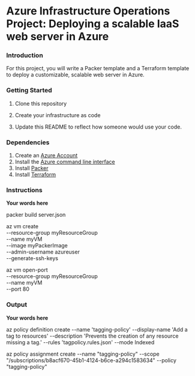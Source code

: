 # Azure Infrastructure Operations Project: Deploying a scalable IaaS web server in Azure

### Introduction
For this project, you will write a Packer template and a Terraform template to deploy a customizable, scalable web server in Azure.

### Getting Started
1. Clone this repository

2. Create your infrastructure as code

3. Update this README to reflect how someone would use your code.

### Dependencies
1. Create an [Azure Account](https://portal.azure.com) 
2. Install the [Azure command line interface](https://docs.microsoft.com/en-us/cli/azure/install-azure-cli?view=azure-cli-latest)
3. Install [Packer](https://www.packer.io/downloads)
4. Install [Terraform](https://www.terraform.io/downloads.html)

### Instructions
**Your words here**

packer build server.json

az vm create \
    --resource-group myResourceGroup \
    --name myVM \
    --image myPackerImage \
    --admin-username azureuser \
    --generate-ssh-keys


az vm open-port \
    --resource-group myResourceGroup \
    --name myVM \
    --port 80

### Output
**Your words here**



az policy definition create --name 'tagging-policy' --display-name 'Add a tag to resources' --description 'Prevents the creation of any resource missing a tag.' --rules 'tagpolicy.rules.json' --mode Indexed

az policy assignment create --name "tagging-policy" --scope "/subscriptions/b8acf670-45b1-4124-b6ce-a294c1583634" --policy "tagging-policy"